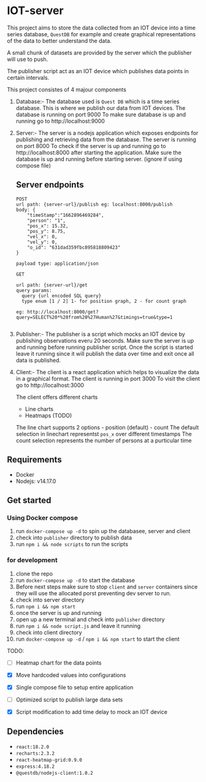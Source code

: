 # IOT-server

This project aims to store the data collected from an IOT device into a time series database, 
`QuestDB` for example and create graphical representations of the data to better understand the 
data. 

A small chunk of datasets are provided by the server which the publisher will use to push.

The publisher script act as an IOT device which publishes data points in certain intervals.

This project consistes of 4 majour components
1. Database:-
    The database used is `Quest DB` which is a time series database. This is where we publish our 
    data from IOT devices.
    The database is running on port 9000
    To make sure database is up and running go to http://localhost:9000
2. Server:-
    The server is a nodejs application which exposes endpoints for publishing and retrieving data 
    from the database.
    The server is running on port 8000
    To check if the server is up and running go to http://localhost:8000 after starting the application.
    Make sure the database is up and running before starting server. (ignore if using compose file)


    ## Server endpoints

    ```
    POST
    url path: {server-url}/publish eg: localhost:8000/publish
    body: {
        "timeStamp":"1662896469284",
        "person": "1",
        "pos_x": 15.32,
        "pos_y": 8.75,
        "vel_x": 0,
        "vel_y": 0,
        "o_id": "631dad359fbc895818809423"
    }

    payload type: application/json

    GET

    url path: {server-url}/get
    query params: 
      query {url encoded SQL query}
      type enum [1 / 2] 1- for position graph, 2 - for count graph

    eg: http://localhost:8000/get?query=SELECT%20*%20from%20%27Human%27&timings=true&type=1


    ```
3. Publisher:-
    The publisher is a script which mocks an IOT device by publishing observations everu 20 seconds.
    Make sure the server is up and running before running publisher script.
    Once the script is started leave it running since it will publish the data over time and exit 
    once all data is published.
4. Client:-
    The client is a react application which helps to visualize the data in a graphical format.
    The client is running in port 3000
    To visit the client go to http://localhost:3000
    
    The client offers different charts 
     - Line charts 
     - Heatmaps (TODO)
    
    The line chart supports 2 options
        - position (default)
        - count
    The default selection in linechart representst `pos_x` over different timestamps
    The count selection represents the number of persons at a purticular time
    
    
## Requirements
- Docker
- Nodejs: v14.17.0

## Get started

### Using Docker compose
1. run `docker-compose up -d` to spin up the databasee, server and client
2. check into `publisher` directory to publish data 
3. run `npm i && node scripts` to run the scripts

### for development

1. clone the repo
2. run `docker-compose up -d` to start the database
3. Before next steps make sure to stop `client` and `server` containers since they will use the allocated porst preventing dev server to run.
4. check into server directory
5. run `npm i && npm start`
6. once the server is up and running
7. open up a new terminal and check into `publisher` directory
8. run `npm i && node script.js` and leave it running
9. check into client directory
10. run `docker-compose up -d` / `npm i && npm start` to start the client


TODO:

- [ ] Heatmap chart for the data points
- [x] Move hardcoded values into configurations
- [x] Single compose file to setup entire application
- [ ] Optimized script to publish large data sets
- [x] Script modification to add time delay to mock an IOT device


## Dependencies 
- `react:18.2.0`
- `recharts:2.3.2`
- `react-heatmap-grid:0.9.0`
- `express:4.18.2`
- `@questdb/nodejs-client:1.0.2`
